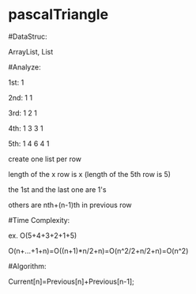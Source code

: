 # pascalTriangle

#DataStruc:

ArrayList, List

#Analyze: 

1st: 1

2nd: 1 1

3rd: 1 2 1

4th: 1 3 3 1

5th: 1 4 6 4 1

create one list per row

length of the x row is x (length of the 5th row is 5)

the 1st and the last one are 1's

others are nth+(n-1)th in previous row

#Time Complexity:

ex. O(5+4+3+2+1+5)

O(n+...+1+n)=O((n+1)*n/2+n)=O(n^2/2+n/2+n)=O(n^2)

#Algorithm: 

Current[n]=Previous[n]+Previous[n-1];
